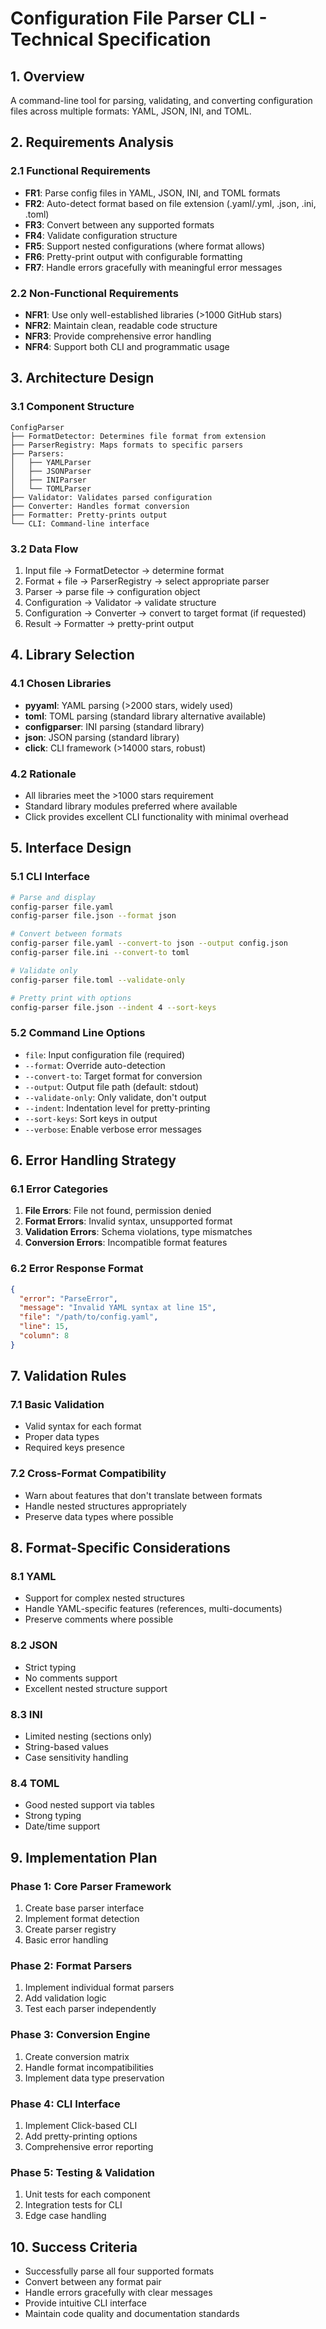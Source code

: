# Configuration File Parser CLI - Technical Specification

## 1. Overview

A command-line tool for parsing, validating, and converting configuration files across multiple formats: YAML, JSON, INI, and TOML.

## 2. Requirements Analysis

### 2.1 Functional Requirements
- **FR1**: Parse config files in YAML, JSON, INI, and TOML formats
- **FR2**: Auto-detect format based on file extension (.yaml/.yml, .json, .ini, .toml)
- **FR3**: Convert between any supported formats
- **FR4**: Validate configuration structure
- **FR5**: Support nested configurations (where format allows)
- **FR6**: Pretty-print output with configurable formatting
- **FR7**: Handle errors gracefully with meaningful error messages

### 2.2 Non-Functional Requirements
- **NFR1**: Use only well-established libraries (>1000 GitHub stars)
- **NFR2**: Maintain clean, readable code structure
- **NFR3**: Provide comprehensive error handling
- **NFR4**: Support both CLI and programmatic usage

## 3. Architecture Design

### 3.1 Component Structure

```
ConfigParser
├── FormatDetector: Determines file format from extension
├── ParserRegistry: Maps formats to specific parsers
├── Parsers:
│   ├── YAMLParser
│   ├── JSONParser
│   ├── INIParser
│   └── TOMLParser
├── Validator: Validates parsed configuration
├── Converter: Handles format conversion
├── Formatter: Pretty-prints output
└── CLI: Command-line interface
```

### 3.2 Data Flow

1. Input file → FormatDetector → determine format
2. Format + file → ParserRegistry → select appropriate parser
3. Parser → parse file → configuration object
4. Configuration → Validator → validate structure
5. Configuration → Converter → convert to target format (if requested)
6. Result → Formatter → pretty-print output

## 4. Library Selection

### 4.1 Chosen Libraries
- **pyyaml**: YAML parsing (>2000 stars, widely used)
- **toml**: TOML parsing (standard library alternative available)
- **configparser**: INI parsing (standard library)
- **json**: JSON parsing (standard library)
- **click**: CLI framework (>14000 stars, robust)

### 4.2 Rationale
- All libraries meet the >1000 stars requirement
- Standard library modules preferred where available
- Click provides excellent CLI functionality with minimal overhead

## 5. Interface Design

### 5.1 CLI Interface

```bash
# Parse and display
config-parser file.yaml
config-parser file.json --format json

# Convert between formats
config-parser file.yaml --convert-to json --output config.json
config-parser file.ini --convert-to toml

# Validate only
config-parser file.toml --validate-only

# Pretty print with options
config-parser file.json --indent 4 --sort-keys
```

### 5.2 Command Line Options

- `file`: Input configuration file (required)
- `--format`: Override auto-detection
- `--convert-to`: Target format for conversion
- `--output`: Output file path (default: stdout)
- `--validate-only`: Only validate, don't output
- `--indent`: Indentation level for pretty-printing
- `--sort-keys`: Sort keys in output
- `--verbose`: Enable verbose error messages

## 6. Error Handling Strategy

### 6.1 Error Categories
1. **File Errors**: File not found, permission denied
2. **Format Errors**: Invalid syntax, unsupported format
3. **Validation Errors**: Schema violations, type mismatches
4. **Conversion Errors**: Incompatible format features

### 6.2 Error Response Format
```json
{
  "error": "ParseError",
  "message": "Invalid YAML syntax at line 15",
  "file": "/path/to/config.yaml",
  "line": 15,
  "column": 8
}
```

## 7. Validation Rules

### 7.1 Basic Validation
- Valid syntax for each format
- Proper data types
- Required keys presence

### 7.2 Cross-Format Compatibility
- Warn about features that don't translate between formats
- Handle nested structures appropriately
- Preserve data types where possible

## 8. Format-Specific Considerations

### 8.1 YAML
- Support for complex nested structures
- Handle YAML-specific features (references, multi-documents)
- Preserve comments where possible

### 8.2 JSON
- Strict typing
- No comments support
- Excellent nested structure support

### 8.3 INI
- Limited nesting (sections only)
- String-based values
- Case sensitivity handling

### 8.4 TOML
- Good nested support via tables
- Strong typing
- Date/time support

## 9. Implementation Plan

### Phase 1: Core Parser Framework
1. Create base parser interface
2. Implement format detection
3. Create parser registry
4. Basic error handling

### Phase 2: Format Parsers
1. Implement individual format parsers
2. Add validation logic
3. Test each parser independently

### Phase 3: Conversion Engine
1. Create conversion matrix
2. Handle format incompatibilities
3. Implement data type preservation

### Phase 4: CLI Interface
1. Implement Click-based CLI
2. Add pretty-printing options
3. Comprehensive error reporting

### Phase 5: Testing & Validation
1. Unit tests for each component
2. Integration tests for CLI
3. Edge case handling

## 10. Success Criteria

- Successfully parse all four supported formats
- Convert between any format pair
- Handle errors gracefully with clear messages
- Provide intuitive CLI interface
- Maintain code quality and documentation standards